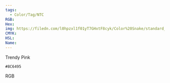 ```yaml
---
tags:
  - Color/Tag/NTC
RGB:
Hex:
img: https://filedn.com/l0hpzxl1f01yT7GHxtF8cyk/Color%20Snake/standard_csv_to_svg/8C6495.svg
CMYK:
HSL:
Name:
---
```

Trendy Pink
```palette
#8C6495
```
RGB
